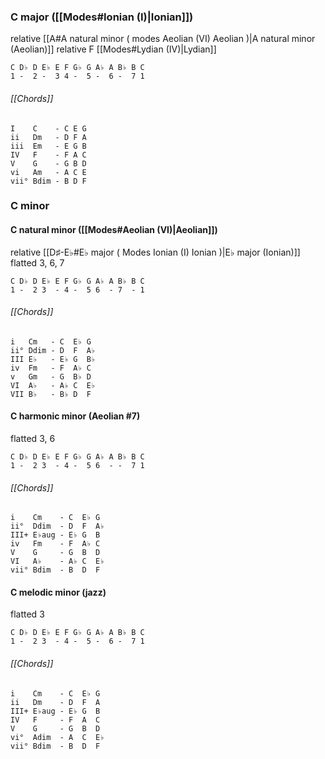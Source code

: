 ### C major ([[Modes#Ionian (I)|Ionian]])
relative [[A#A natural minor ( modes Aeolian (VI) Aeolian )|A natural minor (Aeolian)]]
relative F [[Modes#Lydian (IV)|Lydian]]

	C D♭ D E♭ E F G♭ G A♭ A B♭ B C
	1 -  2 -  3 4 -  5 -  6 -  7 1

###### [[Chords]]

	I    C    - C E G 
	ii   Dm   - D F A
	iii  Em   - E G B
	IV   F    - F A C
	V    G    - G B D
	vi   Am   - A C E
	vii° Bdim - B D F

### C minor

#### C natural minor ([[Modes#Aeolian (VI)|Aeolian]])
relative [[D♯-E♭#E♭ major ( Modes Ionian (I) Ionian )|E♭ major (Ionian)]]
flatted 3, 6, 7

	C D♭ D E♭ E F G♭ G A♭ A B♭ B C
	1 -  2 3  - 4 -  5 6  - 7  - 1

###### [[Chords]]

	i   Cm   - C  E♭ G 
	ii° Ddim - D  F  A♭
	III E♭   - E♭ G  B♭
	iv  Fm   - F  A♭ C
	v   Gm   - G  B♭ D
	VI  A♭   - A♭ C  E♭
	VII B♭   - B♭ D  F

#### C harmonic minor (Aeolian #7)

flatted 3, 6

	C D♭ D E♭ E F G♭ G A♭ A B♭ B C
	1 -  2 3  - 4 -  5 6  - -  7 1

###### [[Chords]]

	i    Cm    - C  E♭ G 
	ii°  Ddim  - D  F  A♭
	III+ E♭aug - E♭ G  B
	iv   Fm    - F  A♭ C
	V    G     - G  B  D
	VI   A♭    - A♭ C  E♭
	vii° Bdim  - B  D  F

#### C melodic minor (jazz)
flatted 3

	C D♭ D E♭ E F G♭ G A♭ A B♭ B C
	1 -  2 3  - 4 -  5 -  6 -  7 1

###### [[Chords]]

	i    Cm    - C  E♭ G 
	ii   Dm    - D  F  A
	III+ E♭aug - E♭ G  B
	IV   F     - F  A  C
	V    G     - G  B  D
	vi°  Adim  - A  C  E♭
	vii° Bdim  - B  D  F